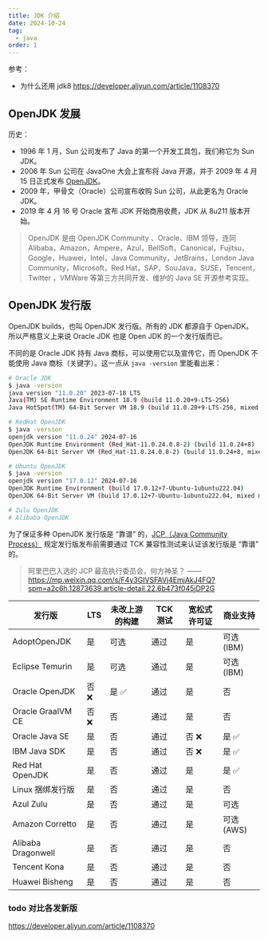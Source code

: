 ```yaml
---
title: JDK 介绍
date: 2024-10-24
tag:
  - java
order: 1
---
```


参考：

- 为什么还用 jdk8 https://developer.aliyun.com/article/1108370

## OpenJDK 发展

历史：

- 1996 年 1 月，Sun 公司发布了 Java 的第一个开发工具包，我们称它为 Sun JDK。
- 2006 年 Sun 公司在 JavaOne 大会上宣布将 Java 开源，并于 2009 年 4 月 15 日正式发布 [OpenJDK](https://github.com/openjdk/jdk)。
- 2009 年，甲骨文（Oracle）公司宣布收购 Sun 公司，从此更名为 Oracle JDK。
- 2019 年 4 月 16 号 Oracle 宣布 JDK 开始商用收费，JDK 从 8u211 版本开始。

> OpenJDK 是由 OpenJDK Community 、Oracle、IBM 领导，连同 Alibaba，Amazon，Ampere，Azul，BellSoft，Canonical，Fujitsu，Google，Huawei，Intel，Java Community，JetBrains，London Java Community，Microsoft，Red Hat，SAP，SouJava，SUSE，Tencent，Twitter ，VMWare 等第三方共同开发、维护的 Java SE 开源参考实现。

## OpenJDK 发行版

OpenJDK builds，也叫 OpenJDK 发行版。所有的 JDK 都源自于 OpenJDK。所以严格意义上来说 Oracle JDK 也是 Open JDK 的一个发行版而已。

不同的是 Oracle JDK 持有 Java 商标，可以使用它以及宣传它，而 OpenJDK 不能使用 Java 商标（关键字）。这一点从 `java -version` 里能看出来：

```bash
# Oracle JDK
$ java -version
java version "11.0.20" 2023-07-18 LTS
Java(TM) SE Runtime Environment 18.9 (build 11.0.20+9-LTS-256)
Java HotSpot(TM) 64-Bit Server VM 18.9 (build 11.0.20+9-LTS-256, mixed mode)

# RedHat OpenJDK
$ java -version
openjdk version "11.0.24" 2024-07-16
OpenJDK Runtime Environment (Red_Hat-11.0.24.0.8-2) (build 11.0.24+8)
OpenJDK 64-Bit Server VM (Red_Hat-11.0.24.0.8-2) (build 11.0.24+8, mixed mode, sharing)

# Ubuntu OpenJDK
$ java -version
openjdk version "17.0.12" 2024-07-16
OpenJDK Runtime Environment (build 17.0.12+7-Ubuntu-1ubuntu222.04)
OpenJDK 64-Bit Server VM (build 17.0.12+7-Ubuntu-1ubuntu222.04, mixed mode, sharing)

# Zulu OpenJDK
# Alibaba OpenJDK
```

为了保证多种 OpenJDK 发行版是 “靠谱” 的，[JCP（Java Community Process）](https://jcp.org) 规定发行版发布前需要通过 TCK 兼容性测试来认证该发行版是 “靠谱” 的。

> 阿里巴巴入选的 JCP 最高执行委员会，何方神圣？ —— https://mp.weixin.qq.com/s/F4y3GIVSFAVj4EmjAkJ4FQ?spm=a2c6h.12873639.article-detail.22.6b473f045jDP2G

| 发行版             | LTS   | 未改上游的构建 | TCK 测试 | 宽松式许可证 | 商业支持  |
| ------------------ | ----- | -------------- | -------- | ------------ | --------- |
| AdoptOpenJDK       | 是    | 可选           | 通过     | 是           | 可选(IBM) |
| Eclipse Temurin    | 是    | 可选           | 通过     | 是           | 可选(IBM) |
| Oracle OpenJDK     | 否 ❌ | 是 ✅          | 通过     | 是           | 否        |
| Oracle GraalVM CE  | 否 ❌ | 否             | 通过     | 是           | 否        |
| Oracle Java SE     | 是    | 否             | 通过     | 否 ❌        | 是 ✅     |
| IBM Java SDK       | 是    | 否             | 通过     | 否 ❌        | 是 ✅     |
| Red Hat OpenJDK    | 是    | 否             | 通过     | 是           | 是 ✅     |
| Linux 捆绑发行版   | 是    | 否             | 通过     | 是           | 否        |
| Azul Zulu          | 是    | 否             | 通过     | 是           | 可选      |
| Amazon Corretto    | 是    | 否             | 通过     | 是           | 可选(AWS) |
| Alibaba Dragonwell | 是    | 否             | 通过     | 是           | 否        |
| Tencent Kona       | 是    | 否             | 通过     | 是           | 否        |
| Huawei Bisheng     | 是    | 否             | 通过     | 是           | 否        |

### todo 对比各发新版

https://developer.aliyun.com/article/1108370

